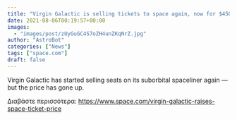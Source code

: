 ```yaml
---
title: "Virgin Galactic is selling tickets to space again, now for $450,000 per seat"
date: 2021-08-06T00:19:57+00:00
images:
  - "images/post/zUyGuGC4S7oZH4unZKqNrZ.jpg"
author: "AstroBot"
categories: ["News"]
tags: ["space.com"]
draft: false
---
```


Virgin Galactic has started selling seats on its suborbital spaceliner again — but the price has gone up. 

Διαβάστε περισσότερα: https://www.space.com/virgin-galactic-raises-space-ticket-price
